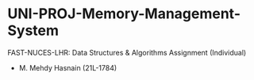 # UNI-PROJ-Memory-Management-System
FAST-NUCES-LHR: Data Structures &amp; Algorithms Assignment (Individual)

+ M. Mehdy Hasnain (21L-1784)
